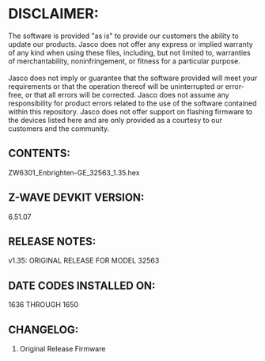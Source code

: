 # DISCLAIMER:
The software is provided "as is" to provide our customers the ability to update our products. Jasco does not offer any express or implied warranty of any kind when using these files, including, but not limited to, warranties of merchantability, noninfringement, or fitness for a particular purpose.<br>
<br>
Jasco does not imply or guarantee that the software provided will meet your requirements or that the operation thereof will be uninterrupted or error-free, or that all errors will be corrected. Jasco does not assume any responsibility for product errors related to the use of the software contained within this repository. Jasco does not offer support on flashing firmware to the devices listed here and are only provided as a courtesy to our customers and the community.

## CONTENTS:
ZW6301_Enbrighten-GE_32563_1.35.hex

## Z-WAVE DEVKIT VERSION:
6.51.07

## RELEASE NOTES:
v1.35: ORIGINAL RELEASE FOR MODEL 32563

## DATE CODES INSTALLED ON:
1636 THROUGH 1650

## CHANGELOG:
1. Original Release Firmware